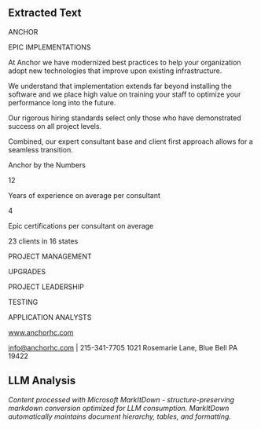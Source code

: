 ## Extracted Text
ANCHOR

EPIC IMPLEMENTATIONS

At Anchor we have modernized best practices to help your
organization adopt new technologies that improve upon
existing infrastructure.

We understand that implementation extends far beyond
installing the software and we place high value on training
your staff to optimize your performance long into the
future.

Our rigorous hiring standards select only those who have
demonstrated success on all project levels.

Combined, our expert consultant base and client first
approach allows for a seamless transition.

Anchor by the Numbers

12

Years of experience on
average per consultant

4

Epic certifications per
consultant on average

23  clients in 16  states

PROJECT
MANAGEMENT

UPGRADES

PROJECT
LEADERSHIP

TESTING

APPLICATION
ANALYSTS

www.anchorhc.com

info@anchorhc.com | 215-341-7705
1021 Rosemarie Lane, Blue Bell PA 19422



## LLM Analysis
*Content processed with Microsoft MarkItDown - structure-preserving markdown conversion optimized for LLM consumption. MarkItDown automatically maintains document hierarchy, tables, and formatting.*
